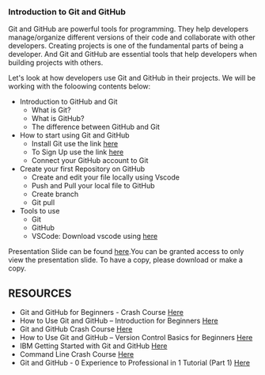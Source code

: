 ### Introduction to Git and GitHub
Git and GitHub are powerful tools for programming. They help developers manage/organize different versions of their code and collaborate with other developers. Creating projects is one of the fundamental parts of being a developer. And Git and GitHub are essential tools that help developers when building projects with others.

Let's look at how developers use Git and GitHub in their projects. We will be working with the foloowing contents below:

- Introduction to GitHub and Git
    - What is Git?
    - What is GitHub?
    - The difference between GitHub and Git
- How to start using Git and GitHub
    - Install Git use the link [here](https://git-scm.com/download)
    - To Sign Up use the link [here](https://github.com/)
    - Connect your GitHub account to Git
- Create your first Repository on GitHub
    - Create and edit your file locally using Vscode
    - Push and Pull your local file to GitHub
    - Create branch
    - Git pull
- Tools to use
    - Git
    - GitHub
    - VSCode: Download vscode using [here](https://code.visualstudio.com/download)


Presentation Slide can be found [here](https://docs.google.com/presentation/d/1gVCl6DLU56vsVIl0AU_mjAZe8_k_S5X47ocm0r2c4Mg/edit?usp=sharing).You can be granted access to only view the presentation slide. To have a copy, please download or make a copy.

## RESOURCES
* Git and GitHub for Beginners - Crash Course [Here](https://www.classcentral.com/course/freecodecamp-git-and-github-for-beginners-crash-course-89437)
* How to Use Git and GitHub – Introduction for Beginners [Here](https://www.freecodecamp.org/news/introduction-to-git-and-github/)
* Git and GitHub Crash Course [Here](https://www.freecodecamp.org/news/git-and-github-crash-course/)
* How to Use Git and GitHub – Version Control Basics for Beginners [Here](https://www.freecodecamp.org/news/git-and-github-the-basics/)
* IBM Getting Started with Git and GitHub [Here](https://www.coursera.org/learn/getting-started-with-git-and-github)
* Command Line Crash Course [Here](https://www.youtube.com/watch?v=uwAqEzhyjtw)
* Git and GitHub - 0 Experience to Professional in 1 Tutorial (Part 1) [Here](https://www.youtube.com/watch?v=hrTQipWp6co)